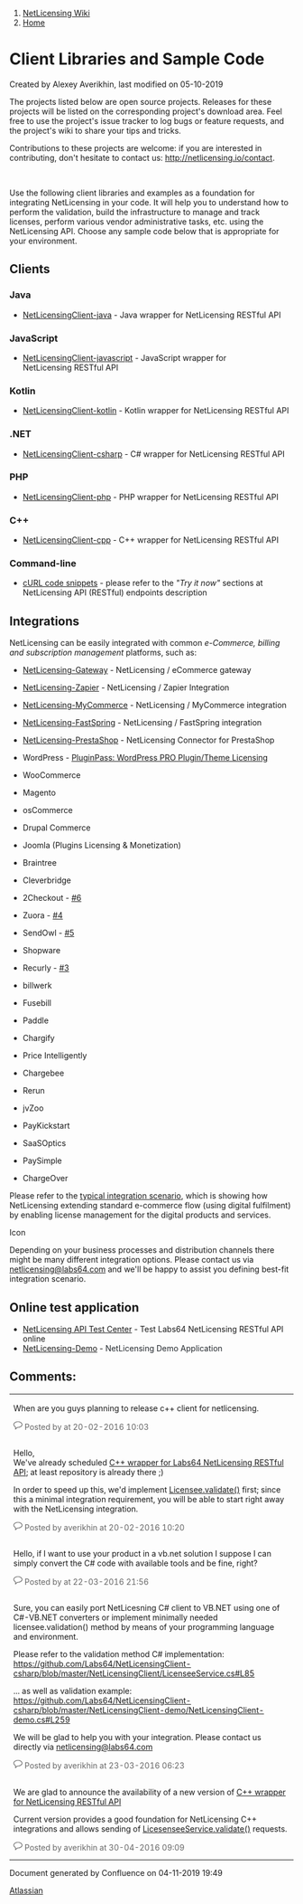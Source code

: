 1.  [NetLicensing Wiki](index.html)
2.  [Home](Home_11010214.html)

<span id="title-text"> Client Libraries and Sample Code </span>
===============================================================

Created by <span class="author"> Alexey Averikhin</span>, last modified
on 05-10-2019

The projects listed below are open source projects. Releases for these
projects will be listed on the corresponding project's download area.
Feel free to use the project's issue tracker to log bugs or feature
requests, and the project's wiki to share your tips and tricks.

Contributions to these projects are welcome: if you are interested in
contributing, don't hesitate to contact us:
<a href="http://netlicensing.io/contact" class="external-link">http://netlicensing.io/contact</a>.

 

Use the following client libraries and examples as a foundation for
integrating NetLicensing in your code. It will help you to understand
how to perform the validation, build the infrastructure to manage and
track licenses, perform various vendor administrative tasks, etc. using
the NetLicensing API. Choose any sample code below that is appropriate
for your environment.

Clients
-------

### Java

-   <a href="https://github.com/Labs64/NetLicensingClient-java" class="external-link">NetLicensingClient-java</a> -
    Java wrapper for NetLicensing RESTful API

### JavaScript

-   <a href="https://github.com/Labs64/NetLicensingClient-javascript" class="external-link">NetLicensingClient-javascript</a> -
    JavaScript wrapper for NetLicensing RESTful API

### Kotlin

-   <a href="https://github.com/Labs64/NetLicensingClient-kotlin" class="external-link">NetLicensingClient-kotlin</a> -
    Kotlin wrapper for NetLicensing RESTful API

### .NET

-   <a href="https://github.com/Labs64/NetLicensingClient-csharp" class="external-link">NetLicensingClient-csharp</a>
    - C\# wrapper for NetLicensing RESTful API

### PHP

-   <a href="https://github.com/Labs64/NetLicensingClient-php" class="external-link">NetLicensingClient-php</a> -
    PHP wrapper for NetLicensing RESTful API

### C++

-   <a href="https://github.com/Labs64/NetLicensingClient-cpp" class="external-link">NetLicensingClient-cpp</a> -
    C++ wrapper for NetLicensing RESTful API

### Command-line

-   [cURL code snippets](11010215.html) - please refer to the *"Try it
    now"* sections at NetLicensing API (RESTful) endpoints description

Integrations
------------

NetLicensing can be easily integrated with common *e-Commerce, billing
and subscription management* platforms, such as:

-   <a href="https://github.com/Labs64/NetLicensing-Gateway" class="external-link">NetLicensing-Gateway</a> -
    NetLicensing / eCommerce gateway
-   <a href="https://zapier.com/apps/netlicensing/integrations" class="external-link">NetLicensing-Zapier</a>
    -<span class="flex-auto mb-2"><span class="text-gray-dark mr-2">
    NetLicensing / Zapier Integration</span></span>
-   <a href="https://github.com/Labs64/NetLicensing-Gateway" class="external-link">NetLicensing-MyCommerce</a> - NetLicensing
    / MyCommerce integration
-   <a href="https://github.com/Labs64/NetLicensing-FastSpring" class="external-link">NetLicensing-FastSpring</a> - NetLicensing
    / FastSpring integration
-   <a href="https://github.com/Labs64/NetLicensing-PrestaShop" class="external-link">NetLicensing-PrestaShop</a> - NetLicensing
    Connector for PrestaShop
-   WordPress -
    <a href="https://wordpress.org/plugins/pluginpass-pro-plugintheme-licensing/" class="external-link">PluginPass: WordPress PRO Plugin/Theme Licensing</a>
-   WooCommerce

-   Magento

-   osCommerce

-   Drupal Commerce

-   Joomla (Plugins Licensing & Monetization)

-   Braintree
-   Cleverbridge
-   2Checkout -
    <a href="https://github.com/Labs64/NetLicensing-Gateway/issues/6" class="external-link">#6</a>
-   Zuora -
    <a href="https://github.com/Labs64/NetLicensing-Gateway/issues/4" class="external-link">#4</a>
-   SendOwl -
    <a href="https://github.com/Labs64/NetLicensing-Gateway/issues/5" class="external-link">#5</a>
-   Shopware
-   Recurly -
    <a href="https://github.com/Labs64/NetLicensing-Gateway/issues/3" class="external-link">#3</a>
-   billwerk
-   Fusebill
-   Paddle
-   Chargify
-   Price Intelligently
-   Chargebee
-   Rerun
-   jvZoo
-   PayKickstart
-   SaaSOptics
-   PaySimple
-   ChargeOver

Please refer to the
<a href="https://github.com/Labs64/NetLicensing-Gateway/wiki" class="external-link">typical integration scenario</a>,
which is showing how NetLicensing extending standard e-commerce flow
(using digital fulfilment) by enabling license management for the
digital products and services.

<span class="aui-icon icon-hint">Icon</span>

Depending on your business processes and distribution channels there
might be many different integration options. Please contact us via
<a href="mailto:netlicensing@labs64.com" class="external-link">netlicensing@labs64.com</a>
and we'll be happy to assist you defining best-fit integration scenario.

Online test application
-----------------------

-   <a href="https://netlicensing.io/NetLicensing-API/" class="external-link">NetLicensing API Test Center</a> -
    Test Labs64 NetLicensing RESTful API online
-   <a href="https://github.com/Labs64/NetLicensing-Demo" class="external-link">NetLicensing-Demo</a> -<span
    style="color: rgb(36,41,46);"> NetLicensing Demo Application</span>

Comments:
---------

<table>
<colgroup>
<col style="width: 100%" />
</colgroup>
<tbody>
<tr class="odd">
<td><span id="comment-14942577"></span>
<p>When are you guys planning to release c++ client for netlicensing.</p>
<div class="smallfont" data-align="left" style="color: #666666; width: 98%; margin-bottom: 10px;">
<img src="assets/images/icons/contenttypes/comment_16.png" width="16" height="16" /> Posted by at 20-02-2016 10:03
</div></td>
</tr>
<tr class="even">
<td><span id="comment-14942578"></span>
<p>Hello,<br />
We've already scheduled <a href="https://github.com/Labs64/NetLicensingClient-cpp" class="external-link">C++ wrapper for Labs64 NetLicensing RESTful API</a>; at least repository is already there ;)</p>
<p>In order to speed up this, we'd implement <a href="https://www.labs64.de/confluence/display/NLICPUB/Licensee+Services#LicenseeServices-Validatelicensee">Licensee.validate()</a> first; since this a minimal integration requirement, you will be able to start right away with the NetLicensing integration.</p>
<div class="smallfont" data-align="left" style="color: #666666; width: 98%; margin-bottom: 10px;">
<img src="assets/images/icons/contenttypes/comment_16.png" width="16" height="16" /> Posted by averikhin at 20-02-2016 10:20
</div></td>
</tr>
<tr class="odd">
<td><span id="comment-14942612"></span>
<p>Hello, if I want to use your product in a vb.net solution I suppose I can simply convert the C# code with available tools and be fine, right?</p>
<div class="smallfont" data-align="left" style="color: #666666; width: 98%; margin-bottom: 10px;">
<img src="assets/images/icons/contenttypes/comment_16.png" width="16" height="16" /> Posted by at 22-03-2016 21:56
</div></td>
</tr>
<tr class="even">
<td><span id="comment-14942613"></span>
<p>Sure, you can easily port NetLicesning C# client to VB.NET using one of C#-VB.NET converters or implement minimally needed licensee.validation() method by means of your programming language and environment.</p>
<p>Please refer to the validation method C# implementation:<br />
<a href="https://github.com/Labs64/NetLicensingClient-csharp/blob/master/NetLicensingClient/LicenseeService.cs#L85" class="external-link">https://github.com/Labs64/NetLicensingClient-csharp/blob/master/NetLicensingClient/LicenseeService.cs#L85</a></p>
<p>... as well as validation example:<br />
<a href="https://github.com/Labs64/NetLicensingClient-csharp/blob/master/NetLicensingClient-demo/NetLicensingClient-demo.cs#L259" class="external-link">https://github.com/Labs64/NetLicensingClient-csharp/blob/master/NetLicensingClient-demo/NetLicensingClient-demo.cs#L259</a></p>
<p>We will be glad to help you with your integration. Please contact us directly via <a href="mailto:netlicensing@labs64.com" class="external-link">netlicensing@labs64.com</a></p>
<div class="smallfont" data-align="left" style="color: #666666; width: 98%; margin-bottom: 10px;">
<img src="assets/images/icons/contenttypes/comment_16.png" width="16" height="16" /> Posted by averikhin at 23-03-2016 06:23
</div></td>
</tr>
<tr class="odd">
<td><span id="comment-14942712"></span>
<p>We are glad to announce the availability of a new version of <a href="https://github.com/Labs64/NetLicensingClient-cpp" class="external-link">C++ wrapper for NetLicensing RESTful API</a></p>
<p>Current version provides a good foundation for NetLicensing C++ integrations and allows sending of <a href="Licensee-Services_11010217.html">LicesenseeService.validate()</a> requests.</p>
<div class="smallfont" data-align="left" style="color: #666666; width: 98%; margin-bottom: 10px;">
<img src="assets/images/icons/contenttypes/comment_16.png" width="16" height="16" /> Posted by averikhin at 30-04-2016 09:09
</div></td>
</tr>
</tbody>
</table>

Document generated by Confluence on 04-11-2019 19:49

[Atlassian](http://www.atlassian.com/)

